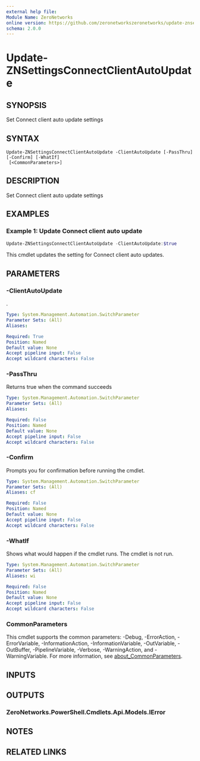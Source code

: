 ```yaml
---
external help file:
Module Name: ZeroNetworks
online version: https://github.com/zeronetworkszeronetworks/update-znsettingsconnectclientautoupdate
schema: 2.0.0
---
```


# Update-ZNSettingsConnectClientAutoUpdate

## SYNOPSIS
Set Connect client auto update settings

## SYNTAX

```
Update-ZNSettingsConnectClientAutoUpdate -ClientAutoUpdate [-PassThru] [-Confirm] [-WhatIf]
 [<CommonParameters>]
```

## DESCRIPTION
Set Connect client auto update settings

## EXAMPLES

### Example 1: Update Connect client auto update
```powershell
Update-ZNSettingsConnectClientAutoUpdate -ClientAutoUpdate:$true

```

This cmdlet updates the setting for Connect client auto updates.

## PARAMETERS

### -ClientAutoUpdate
.

```yaml
Type: System.Management.Automation.SwitchParameter
Parameter Sets: (All)
Aliases:

Required: True
Position: Named
Default value: None
Accept pipeline input: False
Accept wildcard characters: False
```

### -PassThru
Returns true when the command succeeds

```yaml
Type: System.Management.Automation.SwitchParameter
Parameter Sets: (All)
Aliases:

Required: False
Position: Named
Default value: None
Accept pipeline input: False
Accept wildcard characters: False
```

### -Confirm
Prompts you for confirmation before running the cmdlet.

```yaml
Type: System.Management.Automation.SwitchParameter
Parameter Sets: (All)
Aliases: cf

Required: False
Position: Named
Default value: None
Accept pipeline input: False
Accept wildcard characters: False
```

### -WhatIf
Shows what would happen if the cmdlet runs.
The cmdlet is not run.

```yaml
Type: System.Management.Automation.SwitchParameter
Parameter Sets: (All)
Aliases: wi

Required: False
Position: Named
Default value: None
Accept pipeline input: False
Accept wildcard characters: False
```

### CommonParameters
This cmdlet supports the common parameters: -Debug, -ErrorAction, -ErrorVariable, -InformationAction, -InformationVariable, -OutVariable, -OutBuffer, -PipelineVariable, -Verbose, -WarningAction, and -WarningVariable. For more information, see [about_CommonParameters](http://go.microsoft.com/fwlink/?LinkID=113216).

## INPUTS

## OUTPUTS

### ZeroNetworks.PowerShell.Cmdlets.Api.Models.IError

## NOTES

## RELATED LINKS

